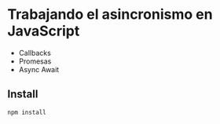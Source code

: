 # Trabajando el asincronismo en JavaScript

- Callbacks
- Promesas
- Async Await

## Install
`npm install`